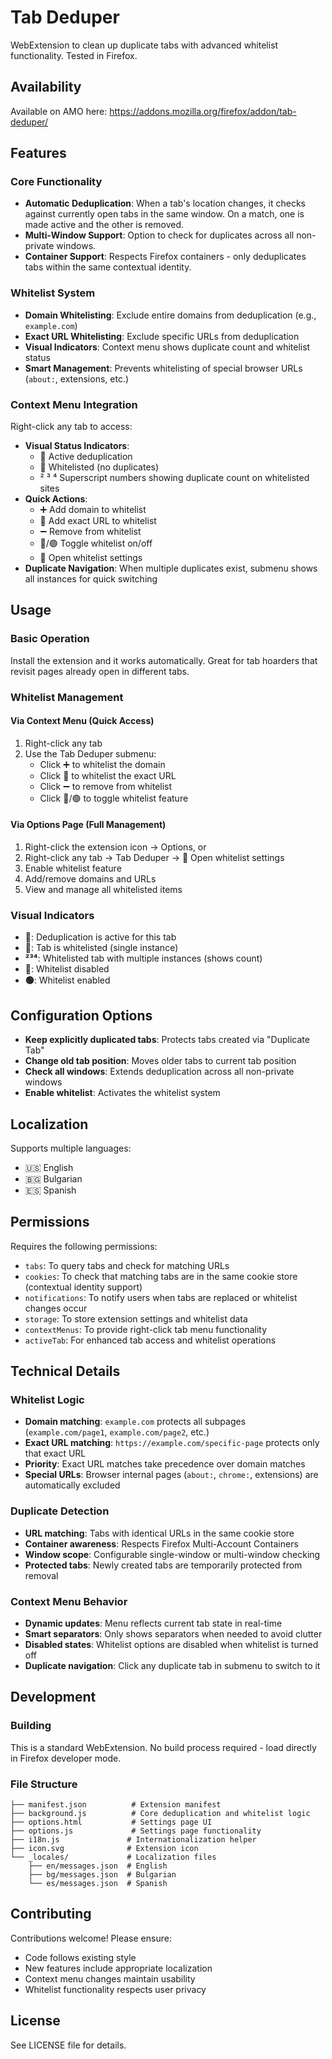 # Tab Deduper
WebExtension to clean up duplicate tabs with advanced whitelist functionality. Tested in Firefox.

## Availability
Available on AMO here: https://addons.mozilla.org/firefox/addon/tab-deduper/

## Features

### Core Functionality
- **Automatic Deduplication**: When a tab's location changes, it checks against currently open tabs in the same window. On a match, one is made active and the other is removed.
- **Multi-Window Support**: Option to check for duplicates across all non-private windows.
- **Container Support**: Respects Firefox containers - only deduplicates tabs within the same contextual identity.

### Whitelist System
- **Domain Whitelisting**: Exclude entire domains from deduplication (e.g., `example.com`)
- **Exact URL Whitelisting**: Exclude specific URLs from deduplication
- **Visual Indicators**: Context menu shows duplicate count and whitelist status
- **Smart Management**: Prevents whitelisting of special browser URLs (`about:`, extensions, etc.)

### Context Menu Integration
Right-click any tab to access:
- **Visual Status Indicators**:
  - 🚦 Active deduplication
  - 🎌 Whitelisted (no duplicates)
  - ² ³ ⁴ Superscript numbers showing duplicate count on whitelisted sites
- **Quick Actions**:
  - ➕ Add domain to whitelist
  - 📌 Add exact URL to whitelist  
  - ➖ Remove from whitelist
  - 🔴/🟢 Toggle whitelist on/off
  - 🧰 Open whitelist settings
- **Duplicate Navigation**: When multiple duplicates exist, submenu shows all instances for quick switching

## Usage

### Basic Operation
Install the extension and it works automatically. Great for tab hoarders that revisit pages already open in different tabs.

### Whitelist Management

#### Via Context Menu (Quick Access)
1. Right-click any tab
2. Use the Tab Deduper submenu:
   - Click ➕ to whitelist the domain
   - Click 📌 to whitelist the exact URL
   - Click ➖ to remove from whitelist
   - Click 🔴/🟢 to toggle whitelist feature

#### Via Options Page (Full Management)
1. Right-click the extension icon → Options, or
2. Right-click any tab → Tab Deduper → 🧰 Open whitelist settings
3. Enable whitelist feature
4. Add/remove domains and URLs
5. View and manage all whitelisted items

### Visual Indicators
- **🚦**: Deduplication is active for this tab
- **🎌**: Tab is whitelisted (single instance)
- **²³⁴**: Whitelisted tab with multiple instances (shows count)
- **🔴**: Whitelist disabled
- **🟢**: Whitelist enabled

## Configuration Options
- **Keep explicitly duplicated tabs**: Protects tabs created via "Duplicate Tab"
- **Change old tab position**: Moves older tabs to current tab position
- **Check all windows**: Extends deduplication across all non-private windows
- **Enable whitelist**: Activates the whitelist system

## Localization
Supports multiple languages:
- 🇺🇸 English
- 🇧🇬 Bulgarian  
- 🇪🇸 Spanish

## Permissions
Requires the following permissions:

* `tabs`: To query tabs and check for matching URLs
* `cookies`: To check that matching tabs are in the same cookie store (contextual identity support)
* `notifications`: To notify users when tabs are replaced or whitelist changes occur
* `storage`: To store extension settings and whitelist data
* `contextMenus`: To provide right-click tab menu functionality
* `activeTab`: For enhanced tab access and whitelist operations

## Technical Details

### Whitelist Logic
- **Domain matching**: `example.com` protects all subpages (`example.com/page1`, `example.com/page2`, etc.)
- **Exact URL matching**: `https://example.com/specific-page` protects only that exact URL
- **Priority**: Exact URL matches take precedence over domain matches
- **Special URLs**: Browser internal pages (`about:`, `chrome:`, extensions) are automatically excluded

### Duplicate Detection
- **URL matching**: Tabs with identical URLs in the same cookie store
- **Container awareness**: Respects Firefox Multi-Account Containers
- **Window scope**: Configurable single-window or multi-window checking
- **Protected tabs**: Newly created tabs are temporarily protected from removal

### Context Menu Behavior
- **Dynamic updates**: Menu reflects current tab state in real-time
- **Smart separators**: Only shows separators when needed to avoid clutter
- **Disabled states**: Whitelist options are disabled when whitelist is turned off
- **Duplicate navigation**: Click any duplicate tab in submenu to switch to it

## Development

### Building
This is a standard WebExtension. No build process required - load directly in Firefox developer mode.

### File Structure
```
├── manifest.json          # Extension manifest
├── background.js          # Core deduplication and whitelist logic
├── options.html           # Settings page UI
├── options.js             # Settings page functionality
├── i18n.js               # Internationalization helper
├── icon.svg              # Extension icon
└── _locales/             # Localization files
    ├── en/messages.json  # English
    ├── bg/messages.json  # Bulgarian
    └── es/messages.json  # Spanish
```

## Contributing
Contributions welcome! Please ensure:
- Code follows existing style
- New features include appropriate localization
- Context menu changes maintain usability
- Whitelist functionality respects user privacy

## License
See LICENSE file for details.